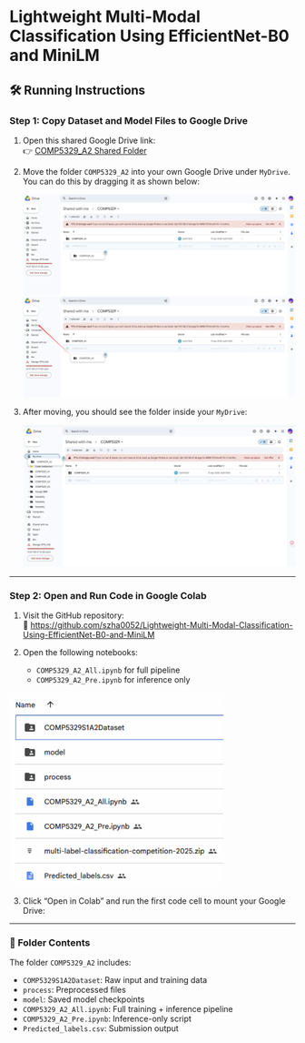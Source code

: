 
# Lightweight Multi-Modal Classification Using EfficientNet-B0 and MiniLM

## 🛠️ Running Instructions

### Step 1: Copy Dataset and Model Files to Google Drive

1. Open this shared Google Drive link:  
   👉 [COMP5329_A2 Shared Folder](https://drive.google.com/drive/folders/1E8OcgpVay_1RB-XrBSOKkBDs9LacFC-6?usp=drive_link)

2. Move the folder `COMP5329_A2` into your own Google Drive under `MyDrive`.  
   You can do this by dragging it as shown below:

   ![Step 1: Move folder to MyDrive](./Figure1.png)
   ![Step 2: Move folder to MyDrive2](./Figure2.png)

3. After moving, you should see the folder inside your `MyDrive`:

   ![Step 3: Locate in your Drive](./Figure3.png)
---

### Step 2: Open and Run Code in Google Colab

1. Visit the GitHub repository:  
   🔗 https://github.com/szha0052/Lightweight-Multi-Modal-Classification-Using-EfficientNet-B0-and-MiniLM

2. Open the following notebooks:
   - `COMP5329_A2_All.ipynb` for full pipeline
   - `COMP5329_A2_Pre.ipynb` for inference only

 ![Step 4: File Content Checking](./Figure4.png)

3. Click “Open in Colab” and run the first code cell to mount your Google Drive:

  

---

### 📂 Folder Contents

The folder `COMP5329_A2` includes:

- `COMP5329S1A2Dataset`: Raw input and training data
- `process`: Preprocessed files
- `model`: Saved model checkpoints  
- `COMP5329_A2_All.ipynb`: Full training + inference pipeline
- `COMP5329_A2_Pre.ipynb`: Inference-only script
- `Predicted_labels.csv`: Submission output
